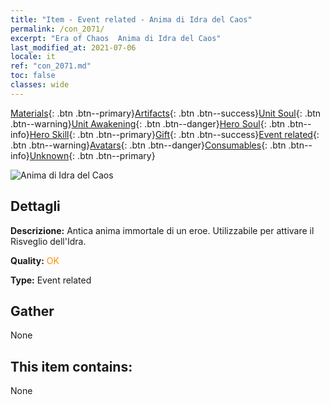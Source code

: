 ```yaml
---
title: "Item - Event related - Anima di Idra del Caos"
permalink: /con_2071/
excerpt: "Era of Chaos  Anima di Idra del Caos"
last_modified_at: 2021-07-06
locale: it
ref: "con_2071.md"
toc: false
classes: wide
---
```

 [Materials](/ItemsIT/){: .btn .btn--primary}[Artifacts](/ItemsIT/Artifacts/){: .btn .btn--success}[Unit Soul](/ItemsIT/UnitSoul/){: .btn .btn--warning}[Unit Awakening](/ItemsIT/UnitAwakening/){: .btn .btn--danger}[Hero Soul](/ItemsIT/HeroSoul/){: .btn .btn--info}[Hero Skill](/ItemsIT/HeroSkill/){: .btn .btn--primary}[Gift](/ItemsIT/Gift/){: .btn .btn--success}[Event related](/ItemsIT/Events/){: .btn .btn--warning}[Avatars](/ItemsIT/Avatars/){: .btn .btn--danger}[Consumables](/ItemsIT/Consumables/){: .btn .btn--info}[Unknown](/ItemsIT/Unknown/){: .btn .btn--primary}

 ![Anima di Idra del Caos](/images/t/juexing_807.jpg)

## Dettagli
 **Descrizione:** Antica anima immortale di un eroe. Utilizzabile per attivare il Risveglio dell'Idra.

 **Quality:** <span style="color: #FF8C00">OK</span>

 **Type:** Event related

## Gather

  None

## This item contains:

  None

